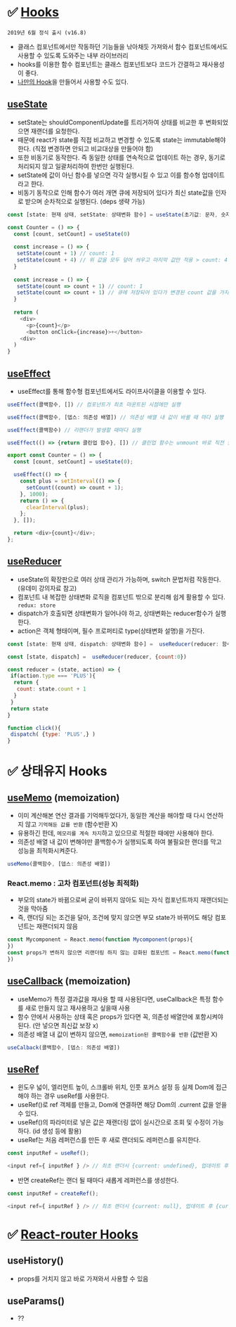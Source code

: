 # ✅ [Hooks](https://ko.reactjs.org/docs/hooks-intro.html)
 `2019년 6월 정식 출시 (v16.8)`
* 클래스 컴포넌트에서만 작동하던 기능들을 낚아채듯 가져와서 함수 컴포넌트에서도 사용할 수 있도록 도와주는 내부 라이브러리
* hooks를 이용한 함수 컴포넌트는 클래스 컴포넌트보다 코드가 간결하고 재사용성이 좋다.
* [나만의 Hook](https://ko.reactjs.org/docs/hooks-custom.html)을 만들어서 사용할 수도 있다.

## [useState](https://ko.reactjs.org/docs/hooks-state.html)
* setState는 shouldComponentUpdate를 트리거하여 상태를 비교한 후 변화되었으면 재랜더를 요청한다.
* 때문에 react가 state를 직접 비교하고 변경할 수 있도록 state는 immutable해야한다. (직접 변경하면 안되고 비교대상을 만들어야 함)
* 또한 비동기로 동작한다. 즉 동일한 상태를 연속적으로 업데이트 하는 경우, 동기로 처리되지 않고 일괄처리하여 한번만 실행된다.
* setState에 값이 아닌 함수를 넣으면 각각 실행시킬 수 있고 이를 함수형 업데이트라고 한다.  
* 비동기 동작으로 인해 함수가 여러 개면 큐에 저장되어 있다가 최신 state값을 인자로 받으며 순차적으로 실행된다. (deps 생략 가능)
```js
const [state: 현재 상태, setState: 상태변화 함수] = useState(초기값: 문자, 숫자 또는 객체 데이터)
````
```js
const Counter = () => {
  const [count, setCount] = useState(0)
  
  const increase = () => {
   setState(count + 1) // count: 1
   setState(count + 4) // 위 값을 모두 덮어 씌우고 마지막 값만 적용 > count: 4
  }
  
  const increase = () => {
   setState(count => count + 1) // count: 1
   setState(count => count + 1) // 큐에 저장되어 있다가 변경된 count 값을 가지고 동작 > count: 2
  }
  
  return (
    <div>
      <p>{count}</p>
      <button onClick={increase}>+</button>
    <div>
  )
}
```
## [useEffect](https://rinae.dev/posts/a-complete-guide-to-useeffect-ko)
* useEffect를 통해 함수형 컴포넌트에서도 라이프사이클을 이용할 수 있다. 
```js
useEffect(콜백함수, []) // 컴포넌트가 최초 마운트된 시점에만 실행
```
```js
useEffect(콜백함수, [뎁스: 의존성 배열]) // 의존성 배열 내 값이 바뀔 때 마다 실행
```
```js
useEffect(콜백함수) // 리랜더가 발생할 때마다 실행
```
```js
useEffect(() => {return 클린업 함수}, []) // 클린업 함수는 unmount 바로 직전 실행 (다음 mount에서 활용 가능)
```
```js
export const Counter = () => {
  const [count, setCount] = useState(0);

  useEffect(() => {
    const plus = setInterval(() => {
      setCount((count) => count + 1);
    }, 1000);
    return () => {
      clearInterval(plus);
    };
  }, []);

  return <div>{count}</div>;
};
```
## [useReducer](https://ko.reactjs.org/docs/hooks-reference.html#usereducer)
* useState의 확장판으로 여러 상태 관리가 가능하며, switch 문법처럼 작동한다. (유데미 강의자료 참고)
* 컴포넌트 내 복잡한 상태변화 로직을 컴포넌트 밖으로 분리해 쉽게 활용할 수 있다. `redux: store`
* dispatch가 호출되면 상태변화가 일어나야 하고, 상태변화는 reducer함수가 실행한다.
* action은 객체 형태이며, 필수 프로퍼티로 type(상태변화 설명)을 가진다.
```js
const [state: 현재 상태, dispatch: 상태변화 함수] =  useReducer(reducer: 함수, 초기값: 문자, 숫자, 객체)
```
```js
const [state, dispatch] =  useReducer(reducer, {count:0})
```
```js
const reducer = (state, action) => {
 if(action.type === 'PLUS'){
  return {
   count: state.count + 1
  }
 }
 return state
}
```
```js
function click(){
 dispatch( {type: 'PLUS',} )
}
```

# ✅ 상태유지 Hooks
## [useMemo](https://ko.reactjs.org/docs/hooks-reference.html#usememo) (memoization)
* 이미 계산해본 연산 결과를 기억해두었다가, 동일한 계산을 해야할 때 다시 연산하지 않고 `기억해둔 값를 반환` (함수반환 X)
* 유용하긴 한데, `메모리를 계속 차지`하고 있으므로 적절한 때에만 사용해야 한다.
* 의존성 배열 내 값이 변해야만 콜백함수가 실행되도록 하여 불필요한 랜더를 막고 성능을 최적화시켜준다.
```js
useMemo(콜백함수, [뎁스: 의존성 배열])
```
### React.memo : 고차 컴포넌트(성능 최적화)
* 부모의 state가 바뀜으로써 굳이 바뀌지 않아도 되는 자식 컴포넌트까지 재랜더되는 것을 막아줌
* 즉, 랜더딩 되는 조건을 달아, 조건에 맞지 않으면 부모 state가 바뀌어도 해당 컴포넌트는 재랜더되지 않음
```js
const Mycomponent = React.memo(function Mycomponent(props){
})
const props가 변하지 않으면 리랜더링 하지 않는 강화된 컴포넌트 = React.memo(function 나의 컴포넌트(props){
})
```

## [useCallback](https://ko.reactjs.org/docs/hooks-reference.html#usecallback) (memoization)
* useMemo가 특정 결과값을 재사용 할 때 사용된다면, useCallback은 특정 함수를 새로 만들지 않고 재사용하고 싶을때 사용
* 함수 안에서 사용하는 상태 혹은 props가 있다면 꼭, 의존성 배열안에 포함시켜야 된다. (안 넣으면 최신값 보장 x)
* 의존성 배열 내 값이 변하지 않으면, `memoization된 콜백함수를 반환` (값반환 X)
```js
useCalback(콜백함수, [뎁스: 의존성 배열])
```
## [useRef](https://ko.reactjs.org/docs/hooks-reference.html#useref)
* 윈도우 넓이, 엘리먼트 높이, 스크롤바 위치, 인풋 포커스 설정 등 실제 Dom에 접근해야 하는 경우 useRef를 사용한다.
* useRef()로 ref 객체를 만들고, Dom에 연결하면 해당 Dom의 .current 값을 얻을 수 있다.
* useRef()의 파라미터로 넣은 값은 재랜더링 없이 실시간으로 조회 및 수정이 가능하다. (id 생성 등에 활용)
* useRef는 처음 레퍼런스를 만든 후 새로 랜더되도 레퍼런스를 유지한다.
```js
const inputRef = useRef();

<input ref={ inputRef } /> // 최초 랜더시 {current: undefined}, 업데이트 후 {current: input}
```
* 반면 createRef는 랜더 될 때마다 새롭게 레퍼런스를 생성한다.
```js
const inputRef = createRef();

<input ref={ inputRef } /> // 최초 랜더시 {current: null}, 업데이트 후 {current: null}
```
# ✅ [React-router Hooks](https://v5.reactrouter.com/web/api/Hooks)
## useHistory()
* props를 거치지 않고 바로 가져와서 사용할 수 있음

## useParams()
* ??

